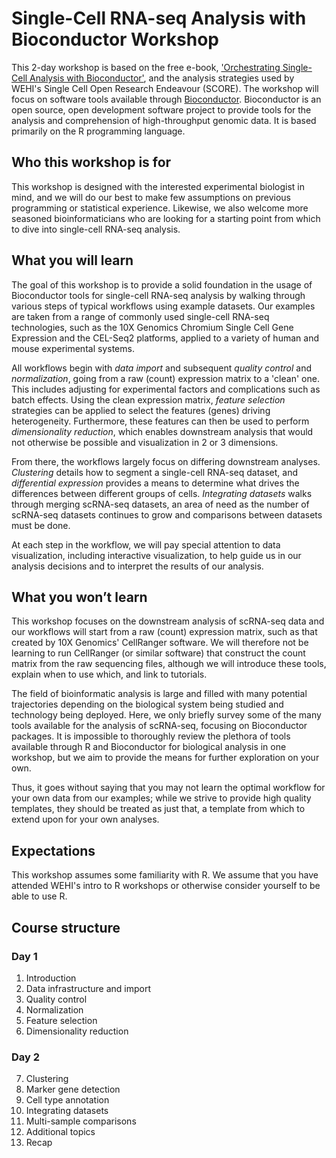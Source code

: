# Single-Cell RNA-seq Analysis with Bioconductor Workshop

This 2-day workshop is based on the free e-book, ['Orchestrating Single-Cell Analysis with Bioconductor'](https://osca.bioconductor.org), and the analysis strategies used by WEHI's Single Cell Open Research Endeavour (SCORE).
The workshop will focus on software tools available through [Bioconductor](https://bioconductor.org/).
Bioconductor is an open source, open development software project to provide tools for the analysis and comprehension of high-throughput genomic data.
It is based primarily on the R programming language.

## Who this workshop is for

This workshop is designed with the interested experimental biologist in mind, and we will do our best to make few assumptions on previous programming or statistical experience.
Likewise, we also welcome more seasoned bioinformaticians who are looking for a starting point from which to dive into single-cell RNA-seq analysis.

## What you will learn

The goal of this workshop is to provide a solid foundation in the usage of Bioconductor tools for single-cell RNA-seq analysis by walking through various steps of typical workflows using example datasets. 
Our examples are taken from a range of commonly used single-cell RNA-seq technologies, such as the 10X Genomics Chromium Single Cell Gene Expression and the CEL-Seq2 platforms, applied to a variety of human and mouse experimental systems.

All workflows begin with *data import* and subsequent *quality control* and *normalization*, going from a raw (count) expression matrix to a 'clean' one.
This includes adjusting for experimental factors and complications such as batch effects.
Using the clean expression matrix, *feature selection* strategies can be applied to select the features (genes) driving heterogeneity.
Furthermore, these features can then be used to perform *dimensionality reduction*, which enables downstream analysis that would not otherwise be possible and visualization in 2 or 3 dimensions.

From there, the workflows largely focus on differing downstream analyses.
*Clustering* details how to segment a single-cell RNA-seq dataset, and *differential expression* provides a means to determine what drives the differences between different groups of cells.
*Integrating datasets* walks through merging scRNA-seq datasets, an area of need as the number of scRNA-seq datasets continues to grow and comparisons between datasets must be done.

At each step in the workflow, we will pay special attention to data visualization, including interactive visualization, to help guide us in our analysis decisions and to interpret the results of our analysis.

## What you won’t learn

This workshop focuses on the downstream analysis of scRNA-seq data and our workflows will start from a raw (count) expression matrix, such as that created by 10X Genomics' CellRanger software.
We will therefore not be learning to run CellRanger (or similar software) that construct the count matrix from the raw sequencing files, although we will introduce these tools, explain when to use which, and link to tutorials.

The field of bioinformatic analysis is large and filled with many potential trajectories depending on the biological system being studied and technology being deployed.
Here, we only briefly survey some of the many tools available for the analysis of scRNA-seq, focusing on Bioconductor packages.
It is impossible to thoroughly review the plethora of tools available through R and Bioconductor for biological analysis in one workshop, but we aim to provide the means for further exploration on your own.

Thus, it goes without saying that you may not learn the optimal workflow for your own data from our examples; while we strive to provide high quality templates, they should be treated as just that, a template from which to extend upon for your own analyses.

## Expectations

This workshop assumes some familiarity with R.
We assume that you have attended WEHI's intro to R workshops or otherwise consider yourself to be able to use R.

## Course structure

### Day 1

1. Introduction
2. Data infrastructure and import
3. Quality control
4. Normalization
5. Feature selection
6. Dimensionality reduction

### Day 2

7. Clustering
8. Marker gene detection
9. Cell type annotation
10. Integrating datasets
11. Multi-sample comparisons
12. Additional topics
13. Recap
